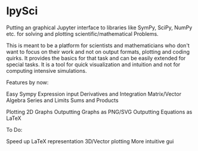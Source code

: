 # IpySci

Putting an graphical Jupyter interface to libraries like SymPy, SciPy, NumPy etc. for solving and plotting scientific/mathematical Problems.

This is meant to be a platform for scientists and mathematicians who don't want to focus on their work and not on output formats, plotting and coding quirks. It provides the basics for that task and can be easily extended for special tasks.
It is a tool for quick visualization and intuition and not for computing intensive simulations.

Features by now:

Easy Sympy Expression input
Derivatives and Integration
Matrix/Vector Algebra
Series and Limits
Sums and Products

Plotting 2D Graphs
Outputting Graphs as PNG/SVG
Outputting Equations as LaTeX

To Do:

Speed up LaTeX representation
3D/Vector plotting
More intuitive gui
